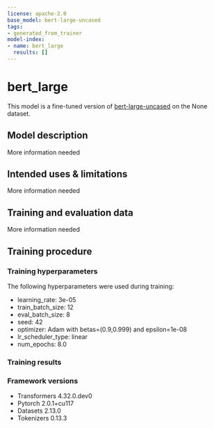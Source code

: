 ```yaml
---
license: apache-2.0
base_model: bert-large-uncased
tags:
- generated_from_trainer
model-index:
- name: bert_large
  results: []
---
```


<!-- This model card has been generated automatically according to the information the Trainer had access to. You
should probably proofread and complete it, then remove this comment. -->

# bert_large

This model is a fine-tuned version of [bert-large-uncased](https://huggingface.co/bert-large-uncased) on the None dataset.

## Model description

More information needed

## Intended uses & limitations

More information needed

## Training and evaluation data

More information needed

## Training procedure

### Training hyperparameters

The following hyperparameters were used during training:
- learning_rate: 3e-05
- train_batch_size: 12
- eval_batch_size: 8
- seed: 42
- optimizer: Adam with betas=(0.9,0.999) and epsilon=1e-08
- lr_scheduler_type: linear
- num_epochs: 8.0

### Training results



### Framework versions

- Transformers 4.32.0.dev0
- Pytorch 2.0.1+cu117
- Datasets 2.13.0
- Tokenizers 0.13.3
